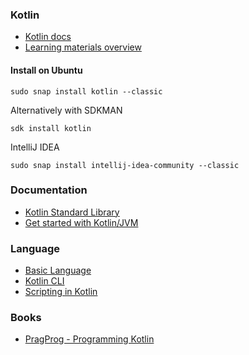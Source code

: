 ### Kotlin

* [Kotlin docs﻿](https://kotlinlang.org/docs/home.html)
* [Learning materials overview﻿](https://kotlinlang.org/docs/learning-materials-overview.html)

#### Install on Ubuntu

`sudo snap install kotlin --classic`

Alternatively with SDKMAN

`sdk install kotlin`

IntelliJ IDEA

`sudo snap install intellij-idea-community --classic`

### Documentation

* [Kotlin Standard Library](https://kotlinlang.org/api/latest/jvm/stdlib/)
* [Get started with Kotlin/JVM﻿](https://kotlinlang.org/docs/jvm-get-started.html)

### Language

* [Basic Language](./basics/basics.md)
* [Kotlin CLI](./cli/cli.md)
* [Scripting in Kotlin](./scripts/scripting.md)

### Books

* [PragProg - Programming Kotlin](https://pragprog.com/titles/vskotlin/programming-kotlin/)
